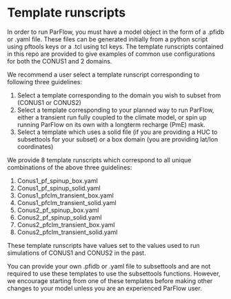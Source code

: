 Template runscripts
===================

In order to run ParFlow, you must have a model object in the form of a .pfidb or .yaml file. 
These files can be generated initially from a python script using pftools keys or a .tcl using tcl keys. 
The template runscripts contained in this repo are provided to give examples of common use configurations for both the CONUS1 and 2 domains. 

We recommend a user select a template runscript corresponding to following three guidelines:
 
1. Select a template corresponding to the domain you wish to subset from (CONUS1 or CONUS2) 
2. Select a template corresponding to your planned way to run ParFlow, either a transient run fully coupled to the climate model, or spin up running ParFlow on its own with a longterm recharge (PmE) mask. 
3. Select a template which uses a solid file (if you are providing a HUC to subsettools for your subset) or a box domain (you are providing lat/lon coordinates)

We provide 8 template runscripts which correspond to all unique combinations of the above three guidelines:

1. Conus1_pf_spinup_box.yaml
2. Conus1_pf_spinup_solid.yaml
3. Conus1_pfclm_transient_box.yaml
4. Conus1_pfclm_transient_solid.yaml
5. Conus2_pf_spinup_box.yaml
6. Conus2_pf_spinup_solid.yaml
7. Conus2_pfclm_transient_box.yaml
8. Conus2_pfclm_transient_solid.yaml

These template runscripts have values set to the values used to run simulations of CONUS1 and CONUS2 in the past.

You can provide your own .pfidb or .yaml file to subsettools and are not required to use these templates to use the subsettools functions. 
However, we encourage starting from one of these templates before making other changes to your model unless you are an experienced ParFlow user. 
